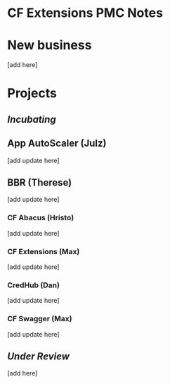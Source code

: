 # CF Extensions PMC Notes

# New business

[add here]

# Projects

## _Incubating_

## App AutoScaler (Julz)

[add update here]

## BBR (Therese)

[add update here]

### CF Abacus (Hristo)

[add update here]

### CF Extensions (Max)

[add update here]

### CredHub (Dan)

[add update here]

### CF Swagger (Max)

[add update here]

## _Under Review_

[add here]
